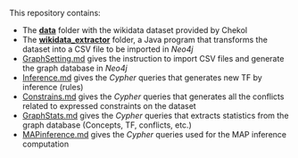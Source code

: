 This repository contains:
- The [**data**](data) folder with the wikidata dataset provided by Chekol
- The [**wikidata_extractor**](wikidata_extractor) folder, a Java program that transforms the dataset into a CSV file to be imported in *Neo4j*
- [GraphSetting.md](GraphSetting.md) gives the instruction to import CSV files and generate the graph database in *Neo4j*
- [Inference.md](Inference.md) gives the *Cypher* queries that generates new TF by inference (rules)
- [Constrains.md](Constraints.md) gives the *Cypher* queries that generates all the conflicts related to expressed constraints on the dataset
- [GraphStats.md](GraphStats.md) gives the *Cypher* queries that extracts statistics from the graph database (Concepts, TF, conflicts, etc.)
- [MAPinference.md](MAPinference.md) gives the *Cypher* queries used for the MAP inference computation
